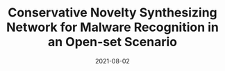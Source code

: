 ---
title: "Conservative Novelty Synthesizing Network for Malware Recognition in an Open-set Scenario"
authors: 
- Jingcai Guo
- Song Guo
- Shiheng Ma
- Yuxia Sun
- and Yuanyuan Xu,

date: "2021-08-02"
doi: "10.1109/TNNLS.2021.3099122"

# Publication type.
# 1 = Conference paper; 2 = Journal article;
# 3 = Preprint Paper; 4 = Report; 5 = Book; 6 = Book section;
# 7 = Thesis; 8 = Patent
publication_types: ["2"]

# Publication name and optional abbreviated publication name.
publication: "*IEEE Transactions on Neural Networks and Learning Systems*"
publication_short: TNNLS (CCF-B)


url_pdf: https://ieeexplore.ieee.org/document/9503108
# url_code: ''
# url_dataset: ''
# url_poster: ''
# url_project: ''
# url_slides: ''
# url_video: ''

---